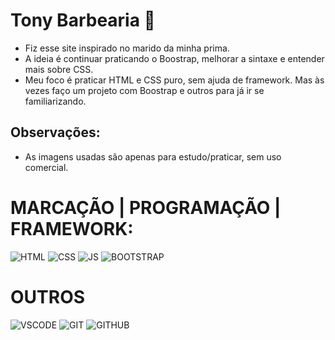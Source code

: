 # Tony Barbearia  💬
 * Fiz esse site inspirado no marido da minha prima.
 * A ideia é continuar praticando o Boostrap, melhorar a sintaxe e entender mais sobre CSS.
 * Meu foco é praticar HTML e CSS puro, sem ajuda de framework. Mas às vezes faço um projeto com Boostrap e outros para já ir se familiarizando.
 
 ## Observações:
  * As imagens usadas são apenas para estudo/praticar, sem uso comercial.
 
 # MARCAÇÃO | PROGRAMAÇÃO | FRAMEWORK:
 
![HTML](https://i.ibb.co/41fmmJj/html.png)
![CSS](https://i.ibb.co/7twStGd/css.png)
![JS](https://i.ibb.co/b1f2MYy/javascript.png)
![BOOTSTRAP](https://i.ibb.co/pL5wWfC/bootstrap.png)
 
 # OUTROS

![VSCODE](https://i.ibb.co/chpZmKJ/vccode2.png)
![GIT](https://i.ibb.co/cNJmzHT/Git-Icon-1788-C.png)
![GITHUB](https://i.ibb.co/7WfKFyM/github2.png)
